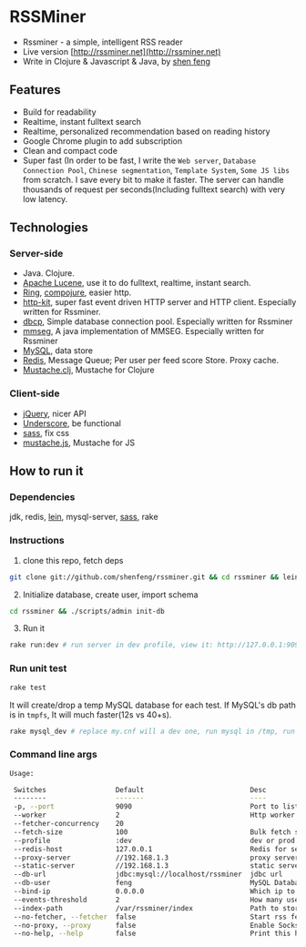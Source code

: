 # RSSMiner

* Rssminer - a simple, intelligent RSS reader
* Live version [http://rssminer.net](http://rssminer.net)
* Write in Clojure & Javascript & Java, by [shen feng](http://shenfeng.me)

## Features

* Build for readability
* Realtime, instant fulltext search
* Realtime, personalized recommendation based on reading history
* Google Chrome plugin to add subscription
* Clean and compact code
* Super fast (In order to be fast, I write the `Web server`, `Database Connection Pool`, 
  `Chinese segmentation`, `Template System`, `Some JS libs` from
  scratch.  I save every bit to make it faster.  The server can handle
  thousands of request per seconds(Including fulltext search) with
  very low latency.

## Technologies

### Server-side

* Java. Clojure.
* [Apache Lucene](http://lucene.apache.org/), use it to do fulltext,
  realtime, instant search.
* [Ring](https://github.com/mmcgrana/ring),
  [compojure](https://github.com/weavejester/compojure),
  easier http.
* [http-kit](https://github.com/shenfeng/http-kit), super fast event driven HTTP
  server and HTTP client. Especially written for Rssminer.
* [dbcp](https://github.com/shenfeng/dbcp), Simple database connection
  pool. Especially written for Rssminer
* [mmseg](https://github.com/shenfeng/mmseg), A java implementation of
  MMSEG. Especially written for Rssminer
* [MySQL](http://www.mysql.com/), data store
* [Redis](http://redis.io/), Message Queue; Per user per feed score
  Store. Proxy cache.
* [Mustache.clj](https://github.com/shenfeng/mustache.clj), Mustache
  for Clojure

### Client-side
* [jQuery](http://jquery.com/), nicer API
* [Underscore](http://documentcloud.github.com/underscore/), be functional
* [sass](http://sass-lang.com/), fix css
* [mustache.js](https://github.com/janl/mustache.js), Mustache for JS

## How to run it

### Dependencies

jdk, redis, [lein](https://github.com/technomancy/leiningen),
mysql-server, [sass](http://sass-lang.com/), rake

### Instructions

1. clone this repo, fetch deps

```sh
git clone git://github.com/shenfeng/rssminer.git && cd rssminer && lein deps
```

2. Initialize database, create user, import schema

```sh
cd rssminer && ./scripts/admin init-db
```

3. Run it

```sh
rake run:dev # run server in dev profile, view it: http://127.0.0.1:9090
```

### Run unit test

```sh
rake test
```

It will create/drop a temp MySQL database for each test. If MySQL's db
path is in `tmpfs`, It will much faster(12s vs 40+s).

```sh
rake mysql_dev # replace my.cnf will a dev one, run mysql in /tmp, run it after understand it.
```

### Command line args

```sh
Usage:

 Switches                 Default                          Desc
 --------                 -------                          ----
 -p, --port               9090                             Port to listen
 --worker                 2                                Http worker thread count
 --fetcher-concurrency    20
 --fetch-size             100                              Bulk fetch size
 --profile                :dev                             dev or prod
 --redis-host             127.0.0.1                        Redis for session store
 --proxy-server           //192.168.1.3                    proxy server
 --static-server          //192.168.1.3                    static server
 --db-url                 jdbc:mysql://localhost/rssminer  jdbc url
 --db-user                feng                             MySQL Database user name
 --bind-ip                0.0.0.0                          Which ip to bind
 --events-threshold       2                                How many user feed events buffered before recompute again
 --index-path             /var/rssminer/index              Path to store lucene index
 --no-fetcher, --fetcher  false                            Start rss fetcher
 --no-proxy, --proxy      false                            Enable Socks proxy
 --no-help, --help        false                            Print this help

```
